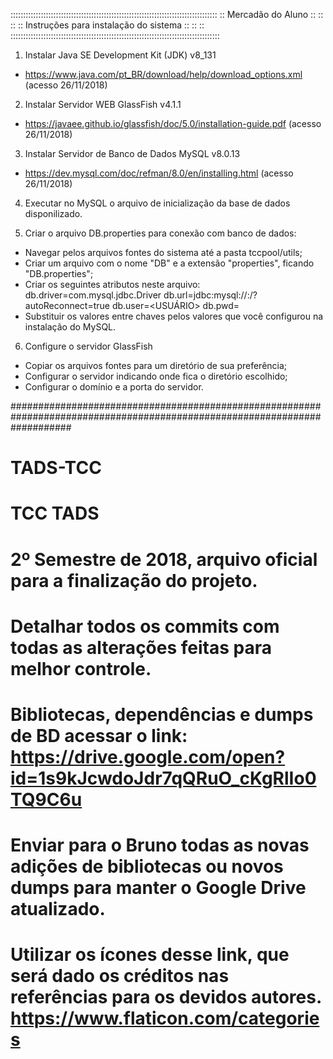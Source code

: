 ::::::::::::::::::::::::::::::::::::::::::::::::::::::::::::::::::::::::::::::::::
::                                   Mercadão do Aluno                          ::
::                                                                              ::
::                        Instruções para instalação do sistema                 ::
::                                                                              ::
:::::::::::::::::::::::::::::::::::::::::::::::::::::::::::::::::::::::::::::::::::

1. Instalar Java SE Development Kit (JDK) v8_131
- https://www.java.com/pt_BR/download/help/download_options.xml (acesso 26/11/2018)

2. Instalar Servidor WEB GlassFish v4.1.1
- https://javaee.github.io/glassfish/doc/5.0/installation-guide.pdf (acesso 26/11/2018)

3. Instalar Servidor de Banco de Dados MySQL v8.0.13
- https://dev.mysql.com/doc/refman/8.0/en/installing.html (acesso 26/11/2018)

4. Executar no MySQL o arquivo de inicialização da base de dados disponilizado.

5. Criar o arquivo DB.properties para conexão com banco de dados:
- Navegar pelos arquivos fontes do sistema até a pasta tccpool/utils;
- Criar um arquivo com o nome "DB" e a extensão "properties", ficando "DB.properties";
- Criar os seguintes atributos neste arquivo: db.driver=com.mysql.jdbc.Driver
                                              db.url=jdbc:mysql://<SERVIDOR>:<PORTA>/<SCHEMA>?autoReconnect=true
                                              db.user=<USUÁRIO>
                                              db.pwd=<SENHA>
- Substituir os valores entre chaves pelos valores que você configurou na instalação do MySQL.

6. Configure o servidor GlassFish
- Copiar os arquivos fontes para um diretório de sua preferência;
- Configurar o servidor indicando onde fica o diretório escolhido;
- Configurar o domínio e a porta do servidor.



###########################################################################################################################

# TADS-TCC
# TCC TADS 
# 2º Semestre de 2018, arquivo oficial para a finalização do projeto.
# Detalhar todos os commits com todas as alterações feitas para melhor controle.
# Bibliotecas, dependências e dumps de BD acessar o link: https://drive.google.com/open?id=1s9kJcwdoJdr7qQRuO_cKgRlIo0TQ9C6u
# Enviar para o Bruno todas as novas adições de bibliotecas ou novos dumps para manter o Google Drive atualizado.
# Utilizar os ícones desse link, que será dado os créditos nas referências para os devidos autores. https://www.flaticon.com/categories
